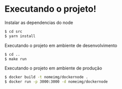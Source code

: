 # Executando o projeto!
Instalar as dependencias do node

```sh
$ cd src
$ yarn install
```

Executando o projeto em ambiente de desenvolvimento

```sh
$ cd ..
$ make run
```

Executando o projeto em ambiente de produção

```sh
$ docker build -t nomeimg/dockernode .
$ docker run -p 3000:3000 -d nomeimg/dockernode
```
